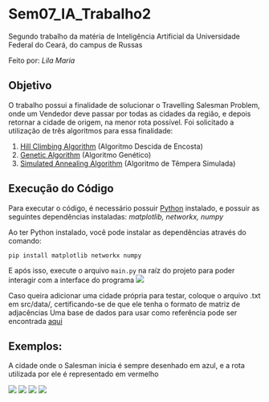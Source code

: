 # Sem07_IA_Trabalho2
Segundo trabalho da matéria de Inteligência Artificial da Universidade Federal do Ceará, do campus de Russas

Feito por: _Lila Maria_

## Objetivo

O trabalho possui a finalidade de solucionar o Travelling Salesman Problem, onde um Vendedor deve passar por todas as cidades da região, e depois retornar a cidade de origem, na menor rota possível. Foi solicitado a utilização de três algoritmos para essa finalidade:
1. [Hill Climbing Algorithm](https://www.geeksforgeeks.org/introduction-hill-climbing-artificial-intelligence/) (Algoritmo Descida de Encosta)
2. [Genetic Algorithm](https://www.geeksforgeeks.org/genetic-algorithms/) (Algoritmo Genético)
3. [Simulated Annealing Algorithm](https://www.geeksforgeeks.org/simulated-annealing/) (Algoritmo de Têmpera Simulada)

## Execução do Código

Para executar o código, é necessário possuir [Python](https://www.python.org/downloads/) instalado, e possuir as seguintes dependências instaladas: _matplotlib, networkx, numpy_

Ao ter Python instalado, você pode instalar as dependências através do comando:
```
pip install matplotlib networkx numpy
```

E após isso, execute o arquivo ```main.py``` na raíz do projeto para poder interagir com a interface do programa
<img src="https://i.imgur.com/WDuomCk.png">

Caso queira adicionar uma cidade própria para testar, coloque o arquivo .txt em src/data/, certificando-se de que ele tenha o formato de matriz de adjacências
Uma base de dados para usar como referência pode ser encontrada [aqui](https://people.sc.fsu.edu/~jburkardt/datasets/tsp/tsp.html)

## Exemplos:

A cidade onde o Salesman inicia é sempre desenhado em azul, e a rota utilizada por ele é representado em vermelho

<img src="https://i.imgur.com/xwpfkkg.png">
<img src="https://i.imgur.com/8nOkvzu.png">
<img src="https://i.imgur.com/GL4ehvz.png">
<img src="https://i.imgur.com/0Lw77ay.png">
